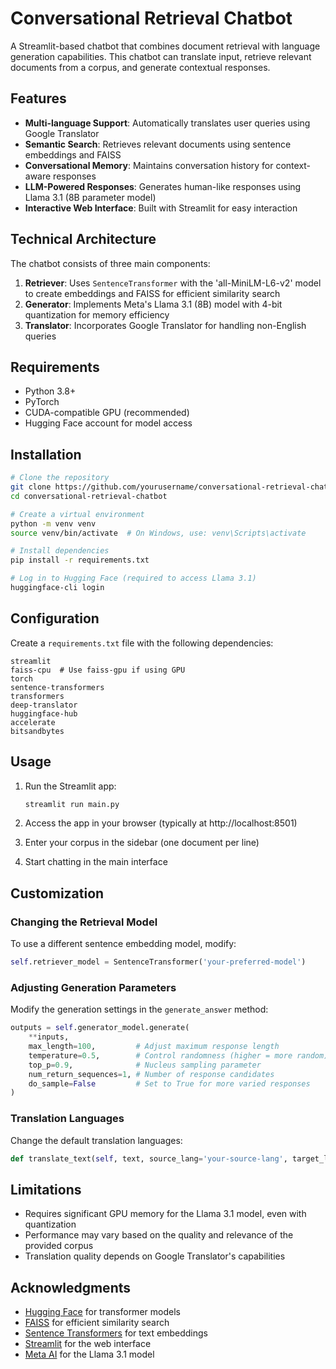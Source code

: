 # Conversational Retrieval Chatbot

A Streamlit-based chatbot that combines document retrieval with language generation capabilities. This chatbot can translate input, retrieve relevant documents from a corpus, and generate contextual responses.

## Features

- **Multi-language Support**: Automatically translates user queries using Google Translator
- **Semantic Search**: Retrieves relevant documents using sentence embeddings and FAISS
- **Conversational Memory**: Maintains conversation history for context-aware responses
- **LLM-Powered Responses**: Generates human-like responses using Llama 3.1 (8B parameter model)
- **Interactive Web Interface**: Built with Streamlit for easy interaction

## Technical Architecture

The chatbot consists of three main components:

1. **Retriever**: Uses `SentenceTransformer` with the 'all-MiniLM-L6-v2' model to create embeddings and FAISS for efficient similarity search
2. **Generator**: Implements Meta's Llama 3.1 (8B) model with 4-bit quantization for memory efficiency
3. **Translator**: Incorporates Google Translator for handling non-English queries

## Requirements

- Python 3.8+
- PyTorch
- CUDA-compatible GPU (recommended)
- Hugging Face account for model access

## Installation

```bash
# Clone the repository
git clone https://github.com/yourusername/conversational-retrieval-chatbot.git
cd conversational-retrieval-chatbot

# Create a virtual environment
python -m venv venv
source venv/bin/activate  # On Windows, use: venv\Scripts\activate

# Install dependencies
pip install -r requirements.txt

# Log in to Hugging Face (required to access Llama 3.1)
huggingface-cli login
```

## Configuration

Create a `requirements.txt` file with the following dependencies:

```
streamlit
faiss-cpu  # Use faiss-gpu if using GPU
torch
sentence-transformers
transformers
deep-translator
huggingface-hub
accelerate
bitsandbytes
```

## Usage

1. Run the Streamlit app:
   ```bash
   streamlit run main.py
   ```

2. Access the app in your browser (typically at http://localhost:8501)

3. Enter your corpus in the sidebar (one document per line)

4. Start chatting in the main interface

## Customization

### Changing the Retrieval Model

To use a different sentence embedding model, modify:

```python
self.retriever_model = SentenceTransformer('your-preferred-model')
```

### Adjusting Generation Parameters

Modify the generation settings in the `generate_answer` method:

```python
outputs = self.generator_model.generate(
    **inputs,
    max_length=100,         # Adjust maximum response length
    temperature=0.5,        # Control randomness (higher = more random)
    top_p=0.9,              # Nucleus sampling parameter
    num_return_sequences=1, # Number of response candidates
    do_sample=False         # Set to True for more varied responses
)
```

### Translation Languages

Change the default translation languages:

```python
def translate_text(self, text, source_lang='your-source-lang', target_lang='your-target-lang'):
```

## Limitations

- Requires significant GPU memory for the Llama 3.1 model, even with quantization
- Performance may vary based on the quality and relevance of the provided corpus
- Translation quality depends on Google Translator's capabilities


## Acknowledgments

- [Hugging Face](https://huggingface.co/) for transformer models
- [FAISS](https://github.com/facebookresearch/faiss) for efficient similarity search
- [Sentence Transformers](https://www.sbert.net/) for text embeddings
- [Streamlit](https://streamlit.io/) for the web interface
- [Meta AI](https://ai.meta.com/) for the Llama 3.1 model


